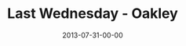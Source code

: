 ---
layout: message
category: message
series: "God Is ____"
title: "Last Wednesday - Oakley"
date: 2013-07-31-00-00
message_id: 802
sc-permalink-url: "http://soundcloud.com/crdschurch/last-wednesday-oakley-3"
audio: "http://s3.amazonaws.com/crossroads-media/messages/audio/073113-oakley-lw.mp3"
audio-duration: "42:29"
description: "Kyle talks about how God is using fire to make men of steel."
video: "http://s3.amazonaws.com/crossroads-media/messages/video/073113-oakley-lw.mp4"
video-duration: "42:35"
yt-embed-url: "//www.youtube.com/embed/s-_1iO8Xl9A"
video-image: "http://s3.amazonaws.com/crossroads-media/images/073113-oakley-lw-still.jpg"
tag: 
 - kyle-ranson
 - last-wednesday
explicit: false
---
